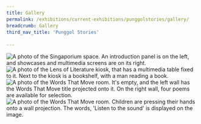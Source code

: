 ```yaml
---
title: Gallery
permalink: /exhibitions/current-exhibitions/punggolstories/gallery/
breadcrumb: Gallery
third_nav_title: 'Punggol Stories'

---
```


<img srcset="/images/event-images/punggol-stories/PRL_04_400w.jpg 400w, /images/event-images/punggol-stories/PRL_04_1000w.jpg 1000w" sizes="(max-width: 500px) 40vw, 100vw" height="675" width="1000" src="/images/event-images/punggol-stories/PRL_04_400w.jpg" alt="A photo of the Singaporium space. An introduction panel is on the left, and showcases and multimedia screens are on its right.">

<img srcset="/images/event-images/punggol-stories/PRL_03_400w.jpg 400w, /images/event-images/punggol-stories/PRL_03_1000w.jpg 1000w" sizes="(max-width: 500px) 40vw, 100vw" height="667" width="1000" src="/images/event-images/punggol-stories/PRL_03_400w.jpg" alt="A photo of the Lens of Literature kiosk, that has a multimedia table fixed to it. Next to the kiosk is a bookshelf, with a man reading a book.">

<img srcset="/images/event-images/punggol-stories/PRL_01_400w.jpg 400w, /images/event-images/punggol-stories/PRL_01_1000w.jpg 1000w" sizes="(max-width: 500px) 40vw, 100vw" height="667" width="1000" src="/images/event-images/punggol-stories/PRL_01_400w.jpg" alt="A photo of the Words That Move room. It's empty, and the left wall has the Words That Move title projected onto it. On the right wall, four poems are available for selection.">

<img srcset="/images/event-images/punggol-stories/PRL_02_400w.jpg 400w, /images/event-images/punggol-stories/PRL_02_1000w.jpg 1000w" sizes="(max-width: 500px) 40vw, 100vw" height="667" width="1000" src="/images/event-images/punggol-stories/PRL_02_400w.jpg" alt="A photo of the Words That Move room. Children are pressing their hands onto a wall projection. The words, 'Listen to the sound' is displayed on the image.">
